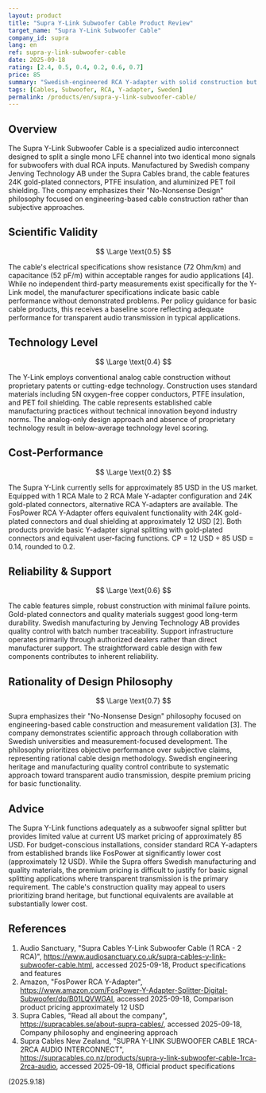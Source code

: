```yaml
---
layout: product
title: "Supra Y-Link Subwoofer Cable Product Review"
target_name: "Supra Y-Link Subwoofer Cable"
company_id: supra
lang: en
ref: supra-y-link-subwoofer-cable
date: 2025-09-18
rating: [2.4, 0.5, 0.4, 0.2, 0.6, 0.7]
price: 85
summary: "Swedish-engineered RCA Y-adapter with solid construction but limited technical innovation"
tags: [Cables, Subwoofer, RCA, Y-adapter, Sweden]
permalink: /products/en/supra-y-link-subwoofer-cable/
---
```


## Overview

The Supra Y-Link Subwoofer Cable is a specialized audio interconnect designed to split a single mono LFE channel into two identical mono signals for subwoofers with dual RCA inputs. Manufactured by Swedish company Jenving Technology AB under the Supra Cables brand, the cable features 24K gold-plated connectors, PTFE insulation, and aluminized PET foil shielding. The company emphasizes their "No-Nonsense Design" philosophy focused on engineering-based cable construction rather than subjective approaches.

## Scientific Validity

$$ \Large \text{0.5} $$

The cable's electrical specifications show resistance (72 Ohm/km) and capacitance (52 pF/m) within acceptable ranges for audio applications [4]. While no independent third-party measurements exist specifically for the Y-Link model, the manufacturer specifications indicate basic cable performance without demonstrated problems. Per policy guidance for basic cable products, this receives a baseline score reflecting adequate performance for transparent audio transmission in typical applications.

## Technology Level

$$ \Large \text{0.4} $$

The Y-Link employs conventional analog cable construction without proprietary patents or cutting-edge technology. Construction uses standard materials including 5N oxygen-free copper conductors, PTFE insulation, and PET foil shielding. The cable represents established cable manufacturing practices without technical innovation beyond industry norms. The analog-only design approach and absence of proprietary technology result in below-average technology level scoring.

## Cost-Performance

$$ \Large \text{0.2} $$

The Supra Y-Link currently sells for approximately 85 USD in the US market. Equipped with 1 RCA Male to 2 RCA Male Y-adapter configuration and 24K gold-plated connectors, alternative RCA Y-adapters are available. The FosPower RCA Y-Adapter offers equivalent functionality with 24K gold-plated connectors and dual shielding at approximately 12 USD [2]. Both products provide basic Y-adapter signal splitting with gold-plated connectors and equivalent user-facing functions. CP = 12 USD ÷ 85 USD = 0.14, rounded to 0.2.

## Reliability & Support

$$ \Large \text{0.6} $$

The cable features simple, robust construction with minimal failure points. Gold-plated connectors and quality materials suggest good long-term durability. Swedish manufacturing by Jenving Technology AB provides quality control with batch number traceability. Support infrastructure operates primarily through authorized dealers rather than direct manufacturer support. The straightforward cable design with few components contributes to inherent reliability.

## Rationality of Design Philosophy

$$ \Large \text{0.7} $$

Supra emphasizes their "No-Nonsense Design" philosophy focused on engineering-based cable construction and measurement validation [3]. The company demonstrates scientific approach through collaboration with Swedish universities and measurement-focused development. The philosophy prioritizes objective performance over subjective claims, representing rational cable design methodology. Swedish engineering heritage and manufacturing quality control contribute to systematic approach toward transparent audio transmission, despite premium pricing for basic functionality.

## Advice

The Supra Y-Link functions adequately as a subwoofer signal splitter but provides limited value at current US market pricing of approximately 85 USD. For budget-conscious installations, consider standard RCA Y-adapters from established brands like FosPower at significantly lower cost (approximately 12 USD). While the Supra offers Swedish manufacturing and quality materials, the premium pricing is difficult to justify for basic signal splitting applications where transparent transmission is the primary requirement. The cable's construction quality may appeal to users prioritizing brand heritage, but functional equivalents are available at substantially lower cost.

## References

1. Audio Sanctuary, "Supra Cables Y-Link Subwoofer Cable (1 RCA - 2 RCA)", https://www.audiosanctuary.co.uk/supra-cables-y-link-subwoofer-cable.html, accessed 2025-09-18, Product specifications and features
2. Amazon, "FosPower RCA Y-Adapter", https://www.amazon.com/FosPower-Y-Adapter-Splitter-Digital-Subwoofer/dp/B01LQVWGAI, accessed 2025-09-18, Comparison product pricing approximately 12 USD
3. Supra Cables, "Read all about the company", https://supracables.se/about-supra-cables/, accessed 2025-09-18, Company philosophy and engineering approach
4. Supra Cables New Zealand, "SUPRA Y-LINK SUBWOOFER CABLE 1RCA-2RCA AUDIO INTERCONNECT", https://supracables.co.nz/products/supra-y-link-subwoofer-cable-1rca-2rca-audio, accessed 2025-09-18, Official product specifications

(2025.9.18)